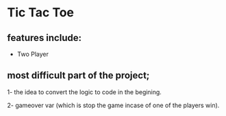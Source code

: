 
# Tic Tac Toe

## features  include:
- Two Player

## most difficult part of the project;

1- the idea to convert the logic to code in the begining.

2- gameover var (which is stop the game incase of one of the players win).





